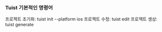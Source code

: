 ### Tuist 기본적인 명령어
프로젝트 초기화: tuist init --platform ios
프로젝트 수정: tuist edit
프로젝트 셍상: tuist generate


